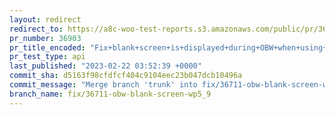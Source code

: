```yaml
---
layout: redirect
redirect_to: https://a8c-woo-test-reports.s3.amazonaws.com/public/pr/36903/api/index.html
pr_number: 36903
pr_title_encoded: "Fix+blank+screen+is+displayed+during+OBW+when+using+WP5.9"
pr_test_type: api
last_published: "2023-02-22 03:52:39 +0000"
commit_sha: d5163f98cfdfcf404c9104eec23b047dcb10496a
commit_message: "Merge branch 'trunk' into fix/36711-obw-blank-screen-wp5_9"
branch_name: fix/36711-obw-blank-screen-wp5_9
---
```

